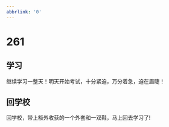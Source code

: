 ```yaml
---
abbrlink: '0'
---
```

# 261

## 学习

继续学习一整天！明天开始考试，十分紧迫，万分着急，迫在眉睫！

## 回学校

回学校，带上额外收获的一个外套和一双鞋，马上回去学习了!
